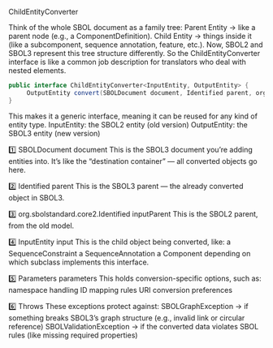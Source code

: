 ChildEntityConverter

Think of the whole SBOL document as a family tree:
    Parent Entity → like a parent node (e.g., a ComponentDefinition).
    Child Entity → things inside it (like a subcomponent, sequence annotation, feature, etc.).
Now, SBOL2 and SBOL3 represent this tree structure differently.
So the ChildEntityConverter interface is like a common job description for translators who deal with nested elements.

```java
public interface ChildEntityConverter<InputEntity, OutputEntity> {
	 OutputEntity convert(SBOLDocument document, Identified parent, org.sbolstandard.core2.Identified inputParent, InputEntity input,Parameters parameters) throws SBOLGraphException, SBOLValidationException;
}
```

This makes it a generic interface, meaning it can be reused for any kind of entity type.
    InputEntity: the SBOL2 entity (old version)
    OutputEntity: the SBOL3 entity (new version)

1️⃣ SBOLDocument document
This is the SBOL3 document you’re adding entities into.
It’s like the “destination container” — all converted objects go here.


2️⃣ Identified parent
This is the SBOL3 parent — the already converted object in SBOL3.


3️⃣ org.sbolstandard.core2.Identified inputParent
This is the SBOL2 parent, from the old model.


4️⃣ InputEntity input
This is the child object being converted, like:
    a SequenceConstraint
    a SequenceAnnotation
    a Component depending on which subclass implements this interface.


5️⃣ Parameters parameters
This holds conversion-specific options, such as:
    namespace handling
    ID mapping rules
    URI conversion preferences


6️⃣ Throws
These exceptions protect against:
    SBOLGraphException → if something breaks SBOL3’s graph structure (e.g., invalid link or circular reference)
    SBOLValidationException → if the converted data violates SBOL rules (like missing required properties)